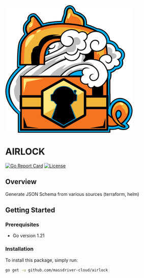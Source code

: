 <img src="images/logo.png" width="400" height="400">

# AIRLOCK

[![Go Report Card](https://goreportcard.com/badge/github.com/massdriver-cloud/airlock)](https://goreportcard.com/report/github.com/massdriver-cloud/airlock)
[![License](https://img.shields.io/github/license/massdriver-cloud/airlock)](https://github.com/massdriver-cloud/airlock/blob/master/LICENSE)

## Overview
Generate JSON Schema from various sources (terraform, helm) 

## Getting Started

### Prerequisites
- Go version 1.21

### Installation
To install this package, simply run:

```bash
go get -u github.com/massdriver-cloud/airlock